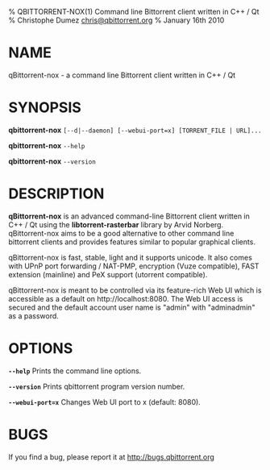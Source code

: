 % QBITTORRENT-NOX(1) Command line Bittorrent client written in C++ / Qt
% Christophe Dumez <chris@qbittorrent.org>
% January 16th 2010

# NAME
qBittorrent-nox - a command line Bittorrent client written in C++ / Qt


# SYNOPSIS
**qbittorrent-nox** `[--d|--daemon] [--webui-port=x] [TORRENT_FILE | URL]...`

**qbittorrent-nox** `--help`

**qbittorrent-nox** `--version`


# DESCRIPTION
**qBittorrent-nox** is an advanced command-line Bittorrent client written in C++ / Qt
using the **libtorrent-rasterbar** library by Arvid Norberg.
qBittorrent-nox aims to be a good alternative to other command line bittorrent
clients and provides features similar to popular graphical clients.

qBittorrent-nox is fast, stable, light and it supports unicode. It also comes with
UPnP port forwarding / NAT-PMP, encryption (Vuze compatible), FAST extension (mainline)
and PeX support (utorrent compatible).

qBittorrent-nox is meant to be controlled via its feature-rich Web UI which is
accessible as a default on http://localhost:8080. The Web UI access is secured and
the default account user name is "admin" with "adminadmin" as a password.


# OPTIONS
**`--help`** Prints the command line options.

**`--version`** Prints qbittorrent program version number.

**`--webui-port=x`** Changes Web UI port to x (default: 8080).


# BUGS
If you find a bug, please report it at http://bugs.qbittorrent.org
